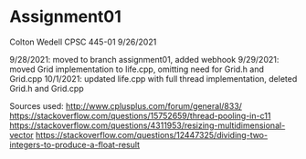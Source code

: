 # Assignment01

Colton Wedell
CPSC 445-01
9/26/2021

9/28/2021: moved to branch assignment01, added webhook
9/29/2021: moved Grid implementation to life.cpp, omitting need for Grid.h and Grid.cpp
10/1/2021: updated life.cpp with full thread implementation, deleted Grid.h and Grid.cpp

Sources used:
http://www.cplusplus.com/forum/general/833/
https://stackoverflow.com/questions/15752659/thread-pooling-in-c11
https://stackoverflow.com/questions/4311953/resizing-multidimensional-vector
https://stackoverflow.com/questions/12447325/dividing-two-integers-to-produce-a-float-result
